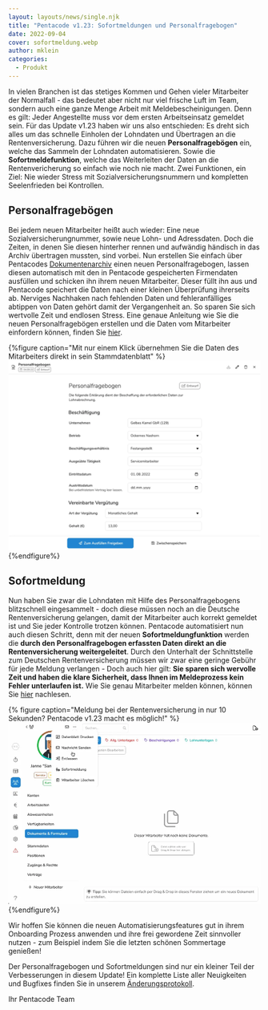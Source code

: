 ```yaml
---
layout: layouts/news/single.njk
title: "Pentacode v1.23: Sofortmeldungen und Personalfragebogen"
date: 2022-09-04
cover: sofortmeldung.webp
author: mklein
categories:
  - Produkt
---
```


In vielen Branchen ist das stetiges Kommen und Gehen vieler Mitarbeiter der
Normalfall - das bedeutet aber nicht nur viel frische Luft im Team, sondern auch
eine ganze Menge Arbeit mit Meldebescheinigungen. Denn es gilt: Jeder
Angestellte muss vor dem ersten Arbeitseinsatz gemeldet sein.  Für das Update
v1.23 haben wir uns also entschieden: Es dreht sich alles um das schnelle
Einholen der Lohndaten und Übertragen an die Rentenversicherung. Dazu führen wir
die neuen **Personalfragebögen** ein, welche das Sammeln der Lohndaten
automatisieren. Sowie die **Sofortmeldefunktion**, welche das Weiterleiten der
Daten an die Rentenvericherung so einfach wie noch nie macht. Zwei Funktionen,
ein Ziel: Nie wieder Stress mit Sozialversicherungsnummern und kompletten
Seelenfrieden bei Kontrollen.

## Personalfragebögen

Bei jedem neuen Mitarbeiter heißt auch wieder: Eine neue Sozialversicherungnummer, sowie neue
Lohn- und Adressdaten. Doch die Zeiten, in denen Sie diesen hinterher rennen und
aufwändig händisch in das Archiv übertragen mussten, sind vorbei. Nun erstellen
Sie einfach über Pentacodes
[Dokumentenarchiv](/hilfe/handbuch/mitarbeiter/dokumentenarchiv)
einen neuen Personalfragebogen, lassen diesen automatisch mit den in Pentacode
gespeicherten Firmendaten ausfüllen und schicken ihn ihrem neuen Mitarbeiter.
Dieser füllt ihn aus und Pentacode speichert die Daten nach einer
kleinen Überprüfung ihrerseits ab. Nerviges Nachhaken nach fehlenden Daten und
fehleranfälliges abtippen von Daten gehört damit der Vergangenheit an. So sparen
Sie sich wertvolle Zeit und endlosen Stress. Eine genaue Anleitung wie Sie
die neuen Personalfragebögen erstellen und die Daten vom Mitarbeiter einfordern
können, finden Sie
[hier](/hilfe/handbuch/mitarbeiter/dokumente/#personalfragebogen). 

{%figure caption="Mit nur einem Klick übernehmen Sie die Daten des Mitarbeiters
direkt in sein Stammdatenblatt" %}
<img src="personalfragebogen.webp"/>
{%endfigure%}

## Sofortmeldung

Nun haben Sie zwar die Lohndaten mit Hilfe des Personalfragebogens blitzschnell
eingesammelt - doch diese müssen noch an die Deutsche Rentenversicherung
gelangen, damit der Mitarbeiter auch korrekt gemeldet ist und Sie jeder
Kontrolle trotzen können. Pentacode automatisiert nun auch diesen
Schritt, denn mit der neuen **Sofortmeldungfunktion** werden die **durch den Personalfragebogen erfassten Daten direkt an die Rentenversicherung weitergeleitet**. Durch den Unterhalt der Schnittstelle zum Deutschen
Rentenversicherung müssen wir zwar eine geringe Gebühr für jede Meldung
verlangen - Doch auch hier gilt: **Sie sparen sich wervolle Zeit und haben die klare Sicherheit, dass Ihnen im Meldeprozess kein Fehler unterlaufen ist.** Wie
Sie genau Mitarbeiter melden können, können Sie
[hier](/hilfe/mitarbeiter/allgemein) nachlesen. 

{% figure caption="Meldung bei der Rentenversicherung in nur 10 Sekunden?
Pentacode v1.23 macht es möglich!" %}
<img src="sofortmeldung_animiert.webp"/>
{%endfigure%}

 Wir hoffen Sie können die neuen Automatisierungsfeatures gut in ihrem
 Onboarding Prozess anwenden und ihre frei gewordene Zeit sinnvoller nutzen -
 zum Beispiel indem Sie die letzten schönen Sommertage genießen!

 Der Personalfragebogen und Sofortmeldungen sind nur ein kleiner Teil der
 Verbesserungen in diesem Update! Ein komplette Liste aller Neuigkeiten
 und Bugfixes finden Sie in unserem
 [Änderungsprotokoll](/hilfe/aenderungsprotokoll/).

 Ihr Pentacode Team
